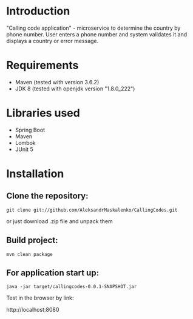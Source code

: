 # Introduction #
"Calling code application" - microservice to determine the country by phone number. User enters a phone number and system validates it and displays a country or error message. 

# Requirements #

* Maven (tested with version 3.6.2)
* JDK 8 (tested with openjdk version "1.8.0_222")

# Libraries used #

* Spring Boot
* Maven
* Lombok
* JUnit 5

# Installation #
## Clone the repository: ##

```
git clone git://github.com/AleksandrMaskalenko/CallingCodes.git
```
or just download .zip file and unpack them


## Build project: ##

```
mvn clean package
```

## For application start up: ##

```
java -jar target/callingcodes-0.0.1-SNAPSHOT.jar
```

Test in the browser by link:

http://localhost:8080